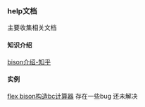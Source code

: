 ### help文档
主要收集相关文档

#### 知识介绍 
[bison介绍-知乎](zhuanlan.zhihu.com/p/89470111)


#### 实例
[flex bison构造bc计算器](https://blog.csdn.net/Lirx_Tech/article/details/40302653)
存在一些bug 还未解决




